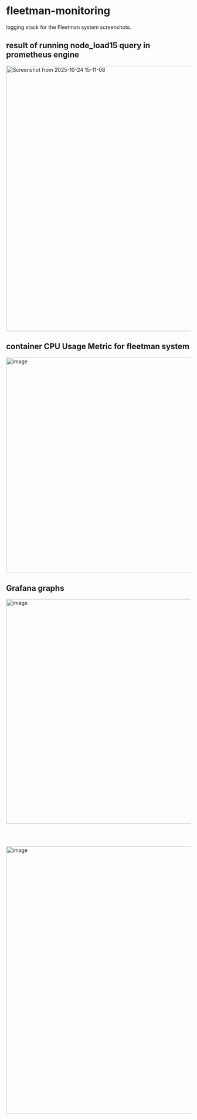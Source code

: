 # fleetman-monitoring
logging stack for the Fleetman system screenshots.

## result of running **node_load15** query in prometheus engine
<img width="1298" height="722" alt="Screenshot from 2025-10-24 15-11-08" src="https://github.com/user-attachments/assets/3cac650b-114d-46f8-a03e-1790620c264d" />

## container CPU Usage Metric for fleetman system
 <img width="1298" height="586" alt="image" src="https://github.com/user-attachments/assets/5388ce35-3579-405c-ad56-bebad885ba32" />

## Grafana graphs
<img width="1298" height="611" alt="image" src="https://github.com/user-attachments/assets/2111dc18-afd1-4325-8f45-683ccaec3cd0" />

<br><br>

<img width="1298" height="728" alt="image" src="https://github.com/user-attachments/assets/def23dcc-6b11-46d9-ba46-30f605eb683c" />

